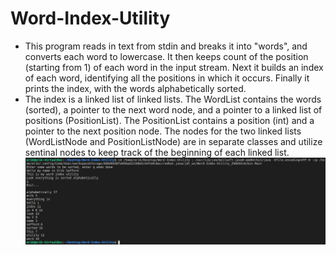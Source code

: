 # Word-Index-Utility
* This program reads in text from stdin and breaks it into "words", and converts each word to lowercase. It then keeps count of the position (starting from 1) of each word in the input stream. Next it builds an index of each word, identifying all the positions in which it occurs. Finally it prints the index, with the words alphabetically sorted. 
* The index is a linked list of linked lists. The WordList contains the words (sorted), a pointer to the next word node, and a pointer to a linked list of positions (PositionList). The PositionList contains a position (int) and a pointer to the next position node. The nodes for the two linked lists (WordListNode and PositionListNode) are in separate classes and utilize sentinal nodes to keep track of the beginning of each linked list.
![Alt text](/screenshots/sc1.png?raw=true "Screenshot")